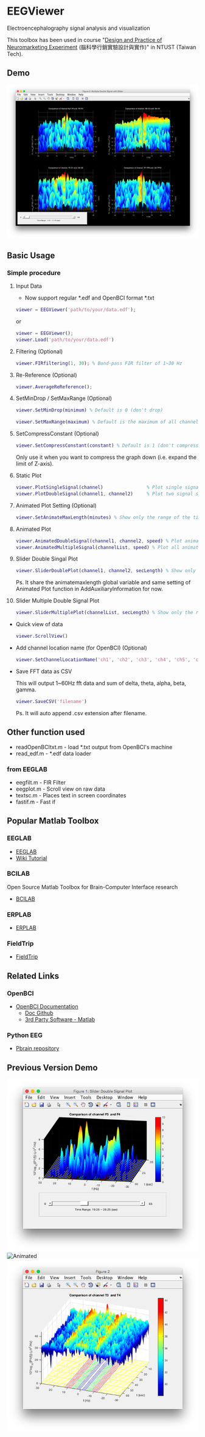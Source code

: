 # EEGViewer

Electroencephalography signal analysis and visualization

This toolbox has been used in course "[Design and Practice of Neuromarketing Experiment](http://info.ntust.edu.tw/faith/edua/app/qry_linkoutline.aspx?semester=1071&courseno=BA6399701) (腦科學行銷實驗設計與實作)" in NTUST (Taiwan Tech).

## Demo

![MultipleSlider](demo/MultipleSlider.png)

## Basic Usage

### Simple procedure

1. Input Data

    * Now support regular *.edf and OpenBCI format *.txt

    ```matlab
    viewer = EEGViewer('path/to/your/data.edf');
    ```

    or

    ```matlab
    viewer = EEGViewer();
    viewer.Load('path/to/your/data.edf')
    ```

2. Filtering (Optional)

    ```matlab
    viewer.FIRfiltering(1, 30); % Band-pass FIR filter of 1~30 Hz
    ```

3. Re-Reference (Optional)

    ```matlab
    viewer.AverageReReference();
    ```

4. SetMinDrop / SetMaxRange (Optional)

    ```matlab
    viewer.SetMinDrop(minimum) % Default is 0 (don't drop)
    ```

    ```matlab
    viewer.SetMaxRange(maximum) % Default is the maximum of all channel's FFT data
    ```

5. SetCompressConstant (Optional)

    ```matlab
    viewer.SetCompressConstant(constant) % Default is 1 (don't compress)
    ```

    Only use it when you want to compress the graph down (i.e. expand the limit of Z-axis).

6. Static Plot

    ```matlab
    viewer.PlotSingleSignal(channel)                % Plot single signal spectrum
    viewer.PlotDoubleSignal(channel1, channel2)     % Plot two signal spectrum symmetrically
    ```

7. Animated Plot Setting (Optional)

    ```matlab
    viewer.SetAnimateMaxLength(minutes) % Show only the range of the time period on screen
    ```

8. Animated Plot

    ```matlab
    viewer.AnimatedDoubleSignal(channel1, channel2, speed) % Plot animated two signal symmetrically. (default speed is 2)
    viewer.AnimatedMultipleSignal(channelList, speed) % Plot all animated signal in channelList (must be even number, default speed is 2)
    ```

9.  Slider Double Singal Plot

    ```matlab
    viewer.SliderDoublePlot(channel1, channel2, secLength) % Show only the range of time period on screen
    ```

    Ps. It share the animatemaxlength global variable and same setting of Animated Plot function in AddAuxiliaryInformation for now.

10. Slider Multiple Double Signal Plot

    ```matlab
    viewer.SliderMultiplePlot(channelList, secLength) % Show only the range of time period on screen
    ```

* Quick view of data

    ```matlab
    viewer.ScrollView()
    ```

* Add channel location name (for OpenBCI) (Optional)

    ```matlab
    viewer.SetChannelLocationName('ch1', 'ch2', 'ch3', 'ch4', 'ch5', 'ch6', 'ch7', 'ch8')
    ```

* Save FFT data as CSV

    This will output 1~60Hz fft data and sum of delta, theta, alpha, beta, gamma.

    ```matlab
    viewer.SaveCSV('filename')
    ```

    Ps. It will auto append .csv extension after filename.

## Other function used

* readOpenBCItxt.m - load *.txt output from OpenBCI's machine
* read_edf.m - *.edf data loader

### from EEGLAB

* eegfilt.m - FIR Filter
* eegplot.m - Scroll view on raw data
* textsc.m - Places text in screen coordinates
* fastif.m - Fast if

## Popular Matlab Toolbox

### EEGLAB

* [EEGLAB](https://sccn.ucsd.edu/eeglab/index.php)
* [Wiki Tutorial](https://sccn.ucsd.edu/wiki/EEGLAB_TUTORIAL_OUTLINE)

### BCILAB

Open Source Matlab Toolbox for Brain-Computer Interface research

* [BCILAB](https://sccn.ucsd.edu/wiki/BCILAB)

### ERPLAB

* [ERPLAB](https://erpinfo.org/erplab/)

### FieldTrip

* [FieldTrip](http://www.fieldtriptoolbox.org/)

## Related Links

### OpenBCI

* [OpenBCI Documentation](http://docs.openbci.com/)
    * [Doc Github](https://github.com/openbci/docs)
    * [3rd Party Software - Matlab](http://docs.openbci.com/3rd%20Party%20Software/01-Matlab)

### Python EEG

* [Pbrain repository](https://github.com/nipy/pbrain)

## Previous Version Demo

![SliderDoubleSignal](demo/SliderDoubleSignal.png)
![Animated](demo/Animated.gif)
![DoubleSignal](demo/DoubleSignal.png)
